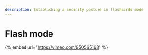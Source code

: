 ```yaml
---
description: Establishing a security posture in flashcards mode
---
```


# Flash mode

{% embed url="https://vimeo.com/950565163" %}
